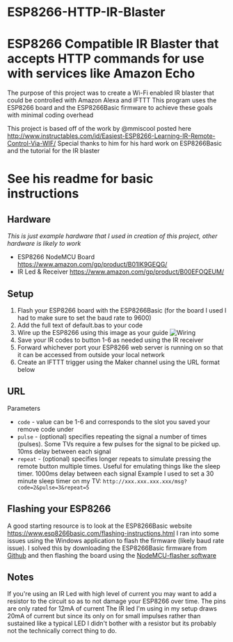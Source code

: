 # ESP8266-HTTP-IR-Blaster
ESP8266 Compatible IR Blaster that accepts HTTP commands for use with services like Amazon Echo
==============

The purpose of this project was to create a Wi-Fi enabled IR blaster that could be controlled with Amazon Alexa and IFTTT
This program uses the ESP8266 board and the ESP8266Basic firmware to achieve these goals with minimal coding overhead

This project is based off of the work by @mmiscool posted here
http://www.instructables.com/id/Easiest-ESP8266-Learning-IR-Remote-Control-Via-WIF/
Special thanks to him for his hard work on ESP8266Basic and the tutorial for the IR blaster

See his readme for basic instructions
==============
Hardware
--------------
*This is just example hardware that I used in creation of this project, other hardware is likely to work*
- ESP8266 NodeMCU Board https://www.amazon.com/gp/product/B01IK9GEQG/
- IR Led & Receiver https://www.amazon.com/gp/product/B00EFOQEUM/

Setup
--------------
1. Flash your ESP8266 board with the ESP8266Basic (for the board I used I had to make sure to set the baud rate to 9600)
2. Add the full text of default.bas to your code
3. Wire up the ESP8266 using this image as your guide
![Wiring](https://cdn.instructables.com/FWD/YRHR/ITTD0OFG/FWDYRHRITTD0OFG.MEDIUM.jpg?width=614)
4. Save your IR codes to button 1-6 as needed using the IR receiver
5. Forward whichever port your ESP8266 web server is running on so that it can be accessed from outside your local network
6. Create an IFTTT trigger using the Maker channel using the URL format below

URL
--------------
Parameters
- `code` - value can be 1-6 and corresponds to the slot you saved your remove code under
- `pulse` - (optional) specifies repeating the signal a number of times (pulses). Some TVs require a few pulses for the signal to be picked up. 10ms delay between each signal
- `repeat` - (optional) specifies longer repeats to simulate pressing the remote button multiple times. Useful for emulating things like the sleep timer. 1000ms delay between each signal
Example I used to set a 30 minute sleep timer on my TV:
`http://xxx.xxx.xxx.xxx/msg?code=2&pulse=3&repeat=5`

Flashing your ESP8266
---------------
A good starting resource is to look at the ESP8266Basic website https://www.esp8266basic.com/flashing-instructions.html
I ran into some issues using the Windows application to flash the firmware (likely baud rate issue). I solved this by downloading the ESP8266Basic firmware from [Github](https://github.com/esp8266/Basic/tree/master/Flasher/Build/4M) and then flashing the board using the [NodeMCU-flasher software](https://github.com/nodemcu/nodemcu-flasher)

Notes
---------------
If you're using an IR Led with high level of current you may want to add a resistor to the circuit so as to not damage your ESP8266 over time. The pins are only rated for 12mA of current
The IR led I'm using in my setup draws 20mA of current but since its only on for small impulses rather than sustained like a typical LED I didn't bother with a resistor but its probably not the technically correct thing to do.
